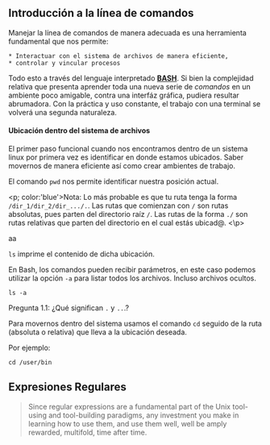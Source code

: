## Introducción a la línea de comandos

Manejar la línea de comandos de manera adecuada es una herramienta fundamental que nos permite:

    * Interactuar con el sistema de archivos de manera eficiente,
    * controlar y vincular procesos

Todo esto a través del lenguaje interpretado [**BASH**](https://en.wikipedia.org/wiki/Bash_(Unix_shell)). Si bien la complejidad relativa que presenta aprender toda una nueva serie de *comandos* en un ambiente poco amigable, contra una interfáz gráfica, pudiera resultar abrumadora. Con la práctica y uso constante, el trabajo con una terminal se volverá una segunda naturaleza.

#### Ubicación dentro del sistema de archivos

El primer paso funcional cuando nos encontramos dentro de un sistema linux por primera vez es identificar en donde estamos ubicados. Saber movernos de manera eficiente así como crear ambientes de trabajo. 

El comando ```pwd``` nos permite identificar nuestra posición actual.

<p; color:'blue'>Nota: Lo más probable es que tu ruta tenga la forma ```/dir_1/dir_2/dir_.../.```. Las rutas que comienzan con ```/``` son rutas absolutas, pues parten del directorio raíz ```/```. Las rutas de la forma ```./``` son rutas relativas que parten del directorio en el cual estás ubicad@. <\p>


aa

```ls``` imprime el contenido de dicha ubicación. 

En Bash, los comandos pueden recibir parámetros, en este caso podemos utilizar la opción ```-a``` para listar todos los archivos. Incluso archivos ocultos.

```{BASH}
ls -a
```

Pregunta 1.1: ¿Qué significan ```.``` y ```..```.?

Para movernos dentro del sistema usamos el comando  ```cd``` seguido de la ruta (absoluta o relativa) que lleva a la ubicación deseada.

Por ejemplo:

```{BASH}
cd /user/bin
```

## Expresiones Regulares

> Since regular expressions are a fundamental part of the Unix tool-using and tool-building paradigms, any investment you make in learning how to use them, and use them well, well be amply rewarded, multifold, time after time.



